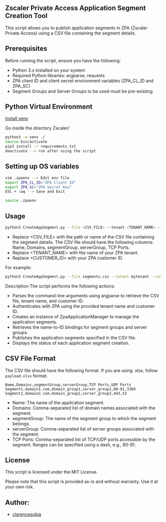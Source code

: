 ## Zscaler Private Access Application Segment Creation Tool

This script allows you to publish application segments in ZPA (Zscaler Private Access) using a CSV file containing the segment details.


## Prerequisites
Before running the script, ensure you have the following:

- Python 3.x installed on your system
- Required Python libraries: argparse, requests
- ZPA client ID and client secret environment variables (ZPA_CL_ID and ZPA_SC)
- Segment Groups and Server Groups to be used must be pre-existing

## Python Virtual Environment
[Install venv](https://docs.python.org/3/library/venv.html)

Go inside the directory Zscaler/
```bash
python3 -m venv ./
source bin/activate
pip3 install -r requirements.txt
deactivate --> run after using the script
```

## Setting up OS variables
```bash
vim .zpaenv --> Edit env file
export ZPA_CL_ID="ZPA Client ID"
export ZPA_SC="ZPA Secret Key"
ESC + :wq --> Save and Exit

source .zpaenv
```

## Usage
```bash
python3 CreateAppSegment.py --file <CSV_FILE> --tenant <TENANT_NAME> --customer-id <CUSTOMER_ID>
```

- Replace <CSV_FILE> with the path or name of the CSV file containing the segment details. The CSV file should have the following columns: Name, Domains, segmentGroup, serverGroup, TCP Ports.
- Replace <TENANT_NAME> with the name of your ZPA tenant.
- Replace <CUSTOMER_ID> with your ZPA customer ID.

For example:

```bash
python3 CreateAppSegment.py --file segments.csv --tenant mytenant --customer-id 12345
```

Description
The script performs the following actions:

- Parses the command-line arguments using argparse to retrieve the CSV file, tenant name, and customer ID.
- Authenticates with ZPA using the provided tenant name and customer ID.
- Creates an instance of ZpaApplicationManager to manage the application segments.
- Retrieves the name-to-ID bindings for segment groups and server groups.
- Publishes the application segments specified in the CSV file.
- Displays the status of each application segment creation.

## CSV File Format
The CSV file should have the following format. If you are using .xlsx, follow `payload.xlsx` format.
```csv
Name,Domains,segmentGroup,serverGroup,TCP Ports,UDP Ports
Segment1,domain1.com,domain_group1,server_group1,80-81,3389
Segment2,domain2.com,domain_group2,server_group2,443,53
```

- Name: The name of the application segment.
- Domains: Comma-separated list of domain names associated with the segment.
- segmentGroup: The name of the segment group to which the segment belongs.
- serverGroup: Comma-separated list of server groups associated with the segment.
- TCP Ports: Comma-separated list of TCP/UDP ports accessible by the segment. Ranges can be specified using a dash, e.g., 80-81.

## License
This script is licensed under the MIT License.

Please note that this script is provided as-is and without warranty. Use it at your own risk.


## Author:
- [clarencesubia](https://github.com/clarencesubia/)
